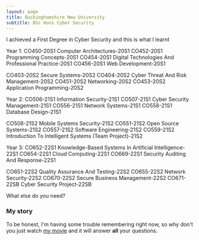 ```yaml
---
layout: page
title: Buckinghamshire New University
subtitle: BSc Hons Cyber Security
---
```


I achieved a First Degree in Cyber Security and this is what I learnt

Year 1:
CO450-20S1 Computer Architectures-20S1
CO452-20S1 Programming Concepts-20S1
CO454-20S1 Digital Technologies And Professional Practice-20S1
CO456-20S1 Web Development-20S1

CO403-20S2 Secure Systems-20S2
CO404-20S2 Cyber Threat And Risk Management-20S2
CO451-20S2 Networking-20S2
CO453-20S2 Application Programming-20S2

Year 2:
CO506-21S1 Information Security-21S1
CO507-21S1 Cyber Security Management-21S1
CO556-21S1 Network Systems-21S1
CO558-21S1 Database Design-21S1

CO508-21S2 Mobile Systems Security-21S2
CO551-21S2 Open Source Systems-21S2
CO557-21S2 Software Engineering-21S2
CO559-21S2 Introduction To Intelligent Systems (Team Project)-21S2

Year 3:
CO652-22S1 Knowledge-Based Systems In Artificial Intelligence-22S1
CO654-22S1 Cloud Computing-22S1
CO669-22S1 Security Auditing And Response-22S1

CO651-22S2 Quality Assurance And Testing-22S2
CO655-22S2 Network Security-22S2
CO670-22S2 Secure Business Management-22S2
CO671-22SB Cyber Security Project-22SB

What else do you need?

### My story

To be honest, I'm having some trouble remembering right now, so why don't you just watch [my movie](https://en.wikipedia.org/wiki/The_Princess_Bride_%28film%29) and it will answer **all** your questions.
